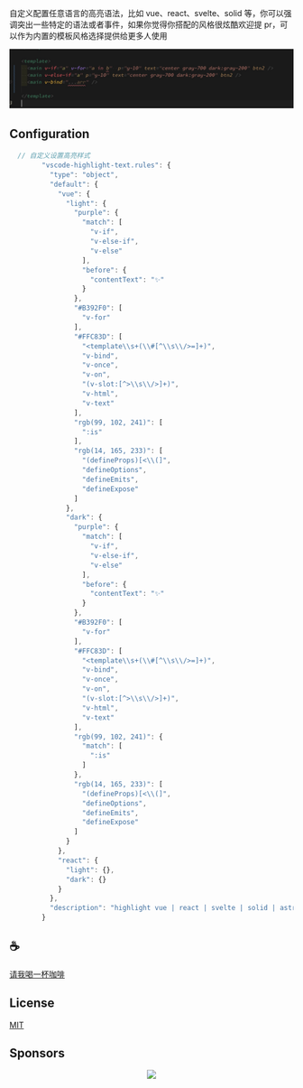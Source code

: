 自定义配置任意语言的高亮语法，比如 vue、react、svelte、solid 等，你可以强调突出一些特定的语法或者事件，如果你觉得你搭配的风格很炫酷欢迎提 pr，可以作为内置的模板风格选择提供给更多人使用

![demo](/assets/demo.jpg)

## Configuration
```typescript
  // 自定义设置高亮样式
        "vscode-highlight-text.rules": {
          "type": "object",
          "default": {
            "vue": {
              "light": {
                "purple": {
                  "match": [
                    "v-if",
                    "v-else-if",
                    "v-else"
                  ],
                  "before": {
                    "contentText": "✨"
                  }
                },
                "#B392F0": [
                  "v-for"
                ],
                "#FFC83D": [
                  "<template\\s+(\\#[^\\s\\/>=]+)",
                  "v-bind",
                  "v-once",
                  "v-on",
                  "(v-slot:[^>\\s\\/>]+)",
                  "v-html",
                  "v-text"
                ],
                "rgb(99, 102, 241)": [
                  ":is"
                ],
                "rgb(14, 165, 233)": [
                  "(defineProps)[<\\(]",
                  "defineOptions",
                  "defineEmits",
                  "defineExpose"
                ]
              },
              "dark": {
                "purple": {
                  "match": [
                    "v-if",
                    "v-else-if",
                    "v-else"
                  ],
                  "before": {
                    "contentText": "✨"
                  }
                },
                "#B392F0": [
                  "v-for"
                ],
                "#FFC83D": [
                  "<template\\s+(\\#[^\\s\\/>=]+)",
                  "v-bind",
                  "v-once",
                  "v-on",
                  "(v-slot:[^>\\s\\/>]+)",
                  "v-html",
                  "v-text"
                ],
                "rgb(99, 102, 241)": {
                  "match": [
                    ":is"
                  ]
                },
                "rgb(14, 165, 233)": [
                  "(defineProps)[<\\(]",
                  "defineOptions",
                  "defineEmits",
                  "defineExpose"
                ]
              }
            },
            "react": {
              "light": {},
              "dark": {}
            }
          },
          "description": "highlight vue | react | svelte | solid | astro | ... style"
        }
```

## :coffee:

[请我喝一杯咖啡](https://github.com/Simon-He95/sponsor)

## License

[MIT](./license)

## Sponsors

<p align="center">
  <a href="https://cdn.jsdelivr.net/gh/Simon-He95/sponsor/sponsors.svg">
    <img src="https://cdn.jsdelivr.net/gh/Simon-He95/sponsor/sponsors.png"/>
  </a>
</p>
